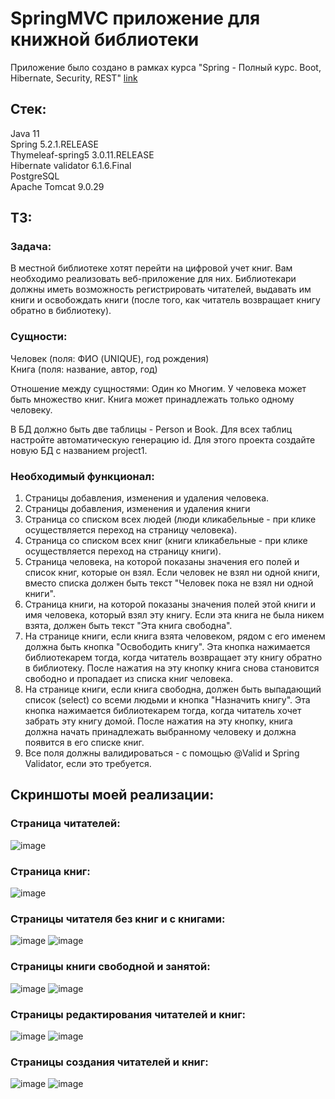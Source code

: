 # SpringMVC приложение для книжной библиотеки

Приложение было создано в рамках курса "Spring - Полный курс. Boot, Hibernate, Security, REST" [link](https://swiftbook.org/courses/438 "Ссылка на курс")

## Стек:
Java 11\
Spring 5.2.1.RELEASE\
Thymeleaf-spring5 3.0.11.RELEASE\
Hibernate validator 6.1.6.Final\
PostgreSQL\
Apache Tomcat 9.0.29

## ТЗ:
### Задача:
В местной библиотеке хотят перейти на цифровой учет книг. Вам
необходимо реализовать веб-приложение для них. Библиотекари
должны иметь возможность регистрировать читателей, выдавать им
книги и освобождать книги (после того, как читатель возвращает
книгу обратно в библиотеку).
### Сущности:
Человек (поля: ФИО (UNIQUE), год рождения)\
Книга (поля: название, автор, год)

Отношение между сущностями: Один ко Многим.
У человека может быть множество книг. Книга может принадлежать
только одному человеку.

В БД должно быть две таблицы - Person и Book. Для всех таблиц
настройте автоматическую генерацию id.
Для этого проекта создайте новую БД с названием project1.

### Необходимый функционал:
1) Страницы добавления, изменения и удаления человека.
2) Страницы добавления, изменения и удаления книги
3) Страница со списком всех людей (люди кликабельные - при клике осуществляется
переход на страницу человека).
4) Страница со списком всех книг (книги кликабельные - при клике осуществляется
переход на страницу книги).
5) Страница человека, на которой показаны значения его полей и список книг, которые он
взял. Если человек не взял ни одной книги, вместо списка должен быть текст "Человек
пока не взял ни одной книги".
6) Страница книги, на которой показаны значения полей этой книги и имя человека,
который взял эту книгу. Если эта книга не была никем взята, должен быть текст "Эта
книга свободна".
7) На странице книги, если книга взята человеком, рядом с его именем должна быть кнопка
"Освободить книгу". Эта кнопка нажимается библиотекарем тогда, когда читатель
возвращает эту книгу обратно в библиотеку. После нажатия на эту кнопку книга снова
становится свободно и пропадает из списка книг человека.
8) На странице книги, если книга свободна, должен быть выпадающий список (select)
со всеми людьми и кнопка "Назначить книгу". Эта кнопка нажимается библиотекарем
тогда, когда читатель хочет забрать эту книгу домой. После нажатия на эту кнопку, книга
должна начать принадлежать выбранному человеку и должна появится в его списке
книг.
9) Все поля должны валидироваться - с помощью @Valid и Spring Validator, если это
требуется.

## Скриншоты моей реализации:
### Страница читателей:
![image](https://github.com/Sonneiq/springMVC-library-project/assets/112100563/8549e061-ef1e-4648-a235-1f13e08a3c75)
### Страница книг:
![image](https://github.com/Sonneiq/springMVC-library-project/assets/112100563/414d9e6c-79b1-4fe3-8b85-2f52553db0b7)
### Страницы читателя без книг и с книгами:
![image](https://github.com/Sonneiq/springMVC-library-project/assets/112100563/ffa8e9ae-f124-46ab-abb7-942ce93431ce)
![image](https://github.com/Sonneiq/springMVC-library-project/assets/112100563/aaa3832f-ff77-461a-b5de-e97cb64181a5)
### Страницы книги свободной и занятой:
![image](https://github.com/Sonneiq/springMVC-library-project/assets/112100563/a069dab2-ea9b-414f-b466-004520c26cc0)
![image](https://github.com/Sonneiq/springMVC-library-project/assets/112100563/f376d3f5-27db-4bcc-ad5a-d38421d903f6)
### Страницы редактирования читателей и книг:
![image](https://github.com/Sonneiq/springMVC-library-project/assets/112100563/cd53f42f-fcf6-4d82-a0da-a2dda41bc993)
![image](https://github.com/Sonneiq/springMVC-library-project/assets/112100563/eedd3066-21ef-428f-925e-145ae85e9f3d)
### Страницы создания читателей и книг:
![image](https://github.com/Sonneiq/springMVC-library-project/assets/112100563/1d7098ff-e561-413e-bc98-319b253566e0)
![image](https://github.com/Sonneiq/springMVC-library-project/assets/112100563/1b0ccd87-0ee8-4401-abbc-32b73e6b6c5e)

